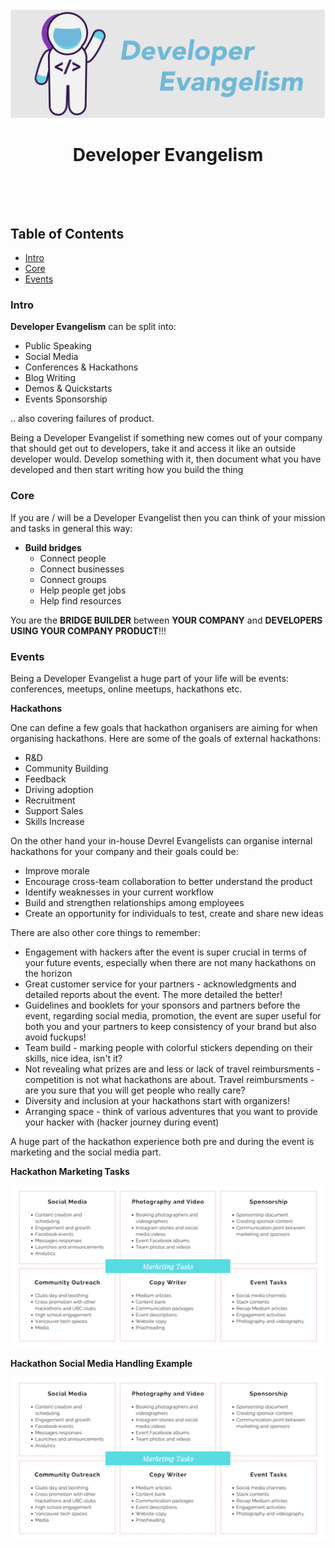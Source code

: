 <div align="center">
<br>
<img src="DeveloperEvangelismLogo.png"
/>
<br/>
<h1>Developer Evangelism</h1>
</div>
<br/>
<p align="center">
<a href="https://github.com/DevrelSpace/Devrel-Notebook/tree/master/Developer-Community"><img src="https://img.shields.io/badge/Developer-Community-brightgreen" alt=""/></a>     <a href="https://github.com/DevrelSpace/Devrel-Notebook/tree/master/Developer-Experience"><img src="https://img.shields.io/badge/Developer-Experience-brightgreen" alt=""/></a>   <a href="https://github.com/DevrelSpace/Devrel-Notebook/tree/master/Developer-Evangelism"><img src="https://img.shields.io/badge/Developer-Evangelism-brightgreen" alt=""/></a> <a href="https://github.com/DevrelSpace/Devrel-Notebook/tree/master/Developer-Advocacy"><img src="https://img.shields.io/badge/Developer%20-Advocacy-brightgreen" alt=""/></a> <a href="https://github.com/DevrelSpace/Devrel-Notebook/tree/master/Devrel-Management"><img src="https://img.shields.io/badge/Devrel-Management-brightgreen" alt=""/></a>
</p>

## Table of Contents

* [Intro](#intro) <br>
* [Core](#core) <br>
* [Events](#events) <br>

### Intro

**Developer Evangelism** can be split into:

* Public Speaking
* Social Media
* Conferences & Hackathons
* Blog Writing
* Demos & Quickstarts
* Events Sponsorship

.. also covering failures of product.

Being a Developer Evangelist if something new comes out of your company that should get out to developers, take it and access it like an outside developer would. Develop something with it, then document what you have developed and then start writing how you build the thing

### Core

If you are / will be a Developer Evangelist then you can think of your mission and tasks in general this way:

* **Build bridges**
    * Connect people
    * Connect businesses
    * Connect groups
    * Help people get jobs
    * Help find resources

You are the **BRIDGE BUILDER** between **YOUR COMPANY** and **DEVELOPERS USING YOUR COMPANY PRODUCT**!!!

### Events

Being a Developer Evangelist a huge part of your life will be events: conferences, meetups, online meetups, hackathons etc.

**Hackathons**

One can define a few goals that hackathon organisers are aiming for when organising hackathons. Here are some of the goals of external hackathons:

* R&D
* Community Building
* Feedback
* Driving adoption
* Recruitment
* Support Sales
* Skills Increase

On the other hand your in-house Devrel Evangelists can organise internal hackathons for your company and their goals could be:

* Improve morale
* Encourage cross-team collaboration to better understand the product
* Identify weaknesses in your current workflow
* Build and strengthen relationships among employees
* Create an opportunity for individuals to test, create and share new ideas

There are also other core things to remember:

* Engagement with hackers after the event is super crucial in terms of your future events, especially when there are not many hackathons on the horizon
* Great customer service for your partners - acknowledgments and detailed reports about the event. The more detailed the better!
* Guidelines and booklets for your sponsors and partners before the event, regarding social media, promotion, the event are super useful for both you and your partners to keep consistency of your brand but also avoid fuckups!
* Team build - marking people with colorful stickers depending on their skills, nice idea, isn't it?
* Not revealing what prizes are and less or lack of travel reimbursments - competition is not what hackathons are about. Travel reimbursments - are you sure that you will get people who really care?
* Diversity and inclusion at your hackathons start with organizers!
* Arranging space - think of various adventures that you want to provide your hacker with (hacker journey during event)

A huge part of the hackathon experience both pre and during the event is marketing and the social media part.

**Hackathon Marketing Tasks**

![](/Developer-Evangelism/Assets/HackathonMarketingTasks.jpg)

**Hackathon Social Media Handling Example**

![](/Developer-Evangelism/Assets/HackathonMarketingTasks.jpg)
